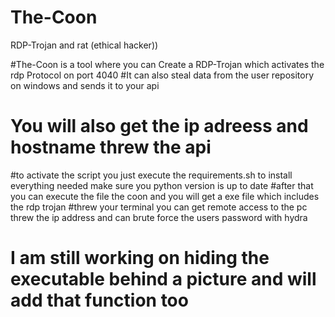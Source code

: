 # The-Coon
RDP-Trojan and rat (ethical hacker))


#The-Coon is a tool where you can Create a RDP-Trojan which activates the rdp Protocol on port 4040
#It can also steal data from the user repository on windows and sends it to your api
# You will also get the ip adreess and hostname threw the api
#to activate the script you just execute the requirements.sh to install everything needed make sure you python version is up to date
#after that you can execute the file the coon and you will get a exe file which includes the rdp trojan
#threw your terminal you can get remote access to the pc threw the ip address and can brute force the users password with hydra
# I am still working on hiding the executable behind a picture and will add that function too
